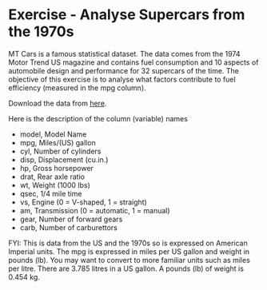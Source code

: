 # Exercise - Analyse Supercars from the 1970s

MT Cars is a famous statistical dataset.  The data comes from the 1974 Motor Trend US magazine and contains fuel consumption and 10 aspects of automobile design and performance for 32  supercars of the time.  The objective of this exercise is to analyse what factors contribute to fuel efficiency (measured in the mpg column).

Download the data from [here](./Resources/mtcars.csv).

Here is the description of the column (variable) names
* model, Model Name
* mpg, Miles/(US) gallon
* cyl, Number of cylinders
* disp, Displacement (cu.in.)
* hp, Gross horsepower
* drat, Rear axle ratio
* wt, Weight (1000 lbs)
* qsec, 1/4 mile time
* vs, Engine (0 = V-shaped, 1 = straight)
* am, Transmission (0 = automatic, 1 = manual)
* gear, Number of forward gears
* carb, Number of carburettors


FYI: This is data from the US and the 1970s so is expressed on American Imperial units.  The mpg is expressed in miles per US gallon and weight in pounds (lb).  You may want to convert to more familiar units such as miles per litre.  There are 3.785 litres in a US gallon.  A pounds (lb) of weight is 0.454 kg. 
